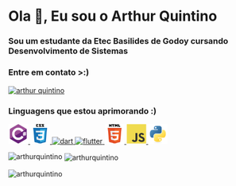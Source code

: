 <h1 align="left">Ola 👋, Eu sou o Arthur Quintino</h1>
<h3 align="left">Sou um estudante da Etec Basilides de Godoy cursando Desenvolvimento de Sistemas</h3>
<h3 align="left">Entre em contato >:)</h3>
<p align="left">
<a href="https://linkedin.com/in/arthurquintino" target="blank"><img align="center" src="https://raw.githubusercontent.com/rahuldkjain/github-profile-readme-generator/master/src/images/icons/Social/linked-in-alt.svg" alt="arthur quintino" height="30" width="40" /></a>
</p>

<h3 align="left">Linguagens que estou aprimorando :)</h3>
<p align="left"> <a href="https://www.w3schools.com/cs/" target="_blank" rel="noreferrer"> <img src="https://raw.githubusercontent.com/devicons/devicon/master/icons/csharp/csharp-original.svg" alt="csharp" width="40" height="40"/> </a> <a href="https://www.w3schools.com/css/" target="_blank" rel="noreferrer"> <img src="https://raw.githubusercontent.com/devicons/devicon/master/icons/css3/css3-original-wordmark.svg" alt="css3" width="40" height="40"/> </a> <a href="https://dart.dev" target="_blank" rel="noreferrer"> <img src="https://www.vectorlogo.zone/logos/dartlang/dartlang-icon.svg" alt="dart" width="40" height="40"/> </a> <a href="https://flutter.dev" target="_blank" rel="noreferrer"> <img src="https://www.vectorlogo.zone/logos/flutterio/flutterio-icon.svg" alt="flutter" width="40" height="40"/> </a> <a href="https://www.w3.org/html/" target="_blank" rel="noreferrer"> <img src="https://raw.githubusercontent.com/devicons/devicon/master/icons/html5/html5-original-wordmark.svg" alt="html5" width="40" height="40"/> </a> <a href="https://developer.mozilla.org/en-US/docs/Web/JavaScript" target="_blank" rel="noreferrer"> <img src="https://raw.githubusercontent.com/devicons/devicon/master/icons/javascript/javascript-original.svg" alt="javascript" width="40" height="40"/> </a> <a href="https://www.python.org" target="_blank" rel="noreferrer"> <img src="https://raw.githubusercontent.com/devicons/devicon/master/icons/python/python-original.svg" alt="python" width="40" height="40"/> </a> </p>


<p><img align="left" src="https://github-readme-stats.vercel.app/api/top-langs?username=arthurquintino&show_icons=true&locale=en&layout=compact" alt="arthurquintino" /></p>

<p>&nbsp;<img align="center" src="https://github-readme-stats.vercel.app/api?username=arthurquintino&show_icons=true&locale=en" alt="arthurquintino" /></p>

<p><img align="center" src="https://github-readme-streak-stats.herokuapp.com/?user=arthurquintino&" alt="arthurquintino" /></p>
